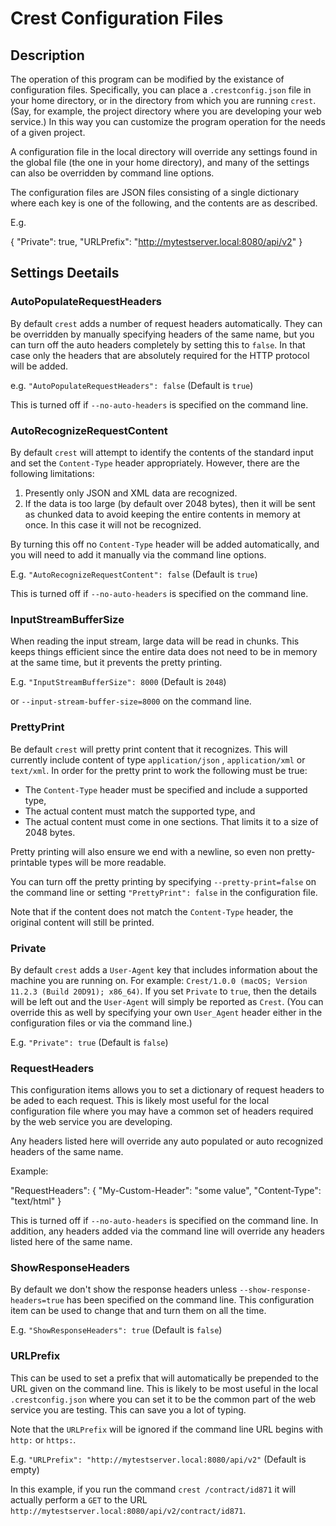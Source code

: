 # Crest Configuration Files

## Description

The operation of this program can be modified by the existance of configuration files. Specifically,
you can place a `.crestconfig.json` file in your home directory, or in the directory from which
you are running `crest`. (Say, for example, the project directory where you are developing your
web service.) In this way you can customize the program operation for the needs of a given 
project.

A configuration file in the local directory will override any settings found in the global file (the one
in your home directory), and many of the settings can also be overridden by command line
options.

The configuration files are JSON files consisting of a single dictionary where each key is
one of the following, and the contents are as described.

E.g.

{
"Private": true,
"URLPrefix": "http://mytestserver.local:8080/api/v2"
}

## Settings Deetails

### AutoPopulateRequestHeaders

By default `crest` adds a number of request headers automatically. They can be overridden
by manually specifying headers of the same name, but you can turn off the auto headers
completely by setting this to `false`. In that case only the headers that are absolutely required
for the HTTP protocol will be added.

e.g. `"AutoPopulateRequestHeaders": false` (Default is `true`)

This is turned off if `--no-auto-headers` is specified on the command line.

### AutoRecognizeRequestContent

By default `crest` will attempt to identify the contents of the standard input and set the
`Content-Type` header appropriately. However, there are the following limitations:

1. Presently only JSON and XML data are recognized.
2. If the data is too large (by default over 2048 bytes), then it will be sent as chunked data
to avoid keeping the entire contents in memory at once. In this case it will not be 
recognized.

By turning this off no `Content-Type` header will be added automatically, and you will
need to add it manually via the command line options.

E.g. `"AutoRecognizeRequestContent": false` (Default is `true`)

This is turned off if `--no-auto-headers` is specified on the command line.

### InputStreamBufferSize

When reading the input stream, large data will be read in chunks. This keeps things efficient since
the entire data does not need to be in memory at the same time, but it prevents the pretty printing.

E.g. `"InputStreamBufferSize": 8000` (Default is `2048`)

or `--input-stream-buffer-size=8000` on the command line.

### PrettyPrint

Be default `crest` will pretty print content that it recognizes. This will currently include content
of type `application/json` , `application/xml` or `text/xml`. In order for the pretty print to work the
following must be true:

- The `Content-Type` header must be specified and include a supported type,
- The actual content must match the supported type, and
- The actual content must come in one sections. That limits it to a size of 2048 bytes.

Pretty printing will also ensure we end with a newline, so even non pretty-printable types
will be more readable.

You can turn off the pretty printing by specifying `--pretty-print=false` on the command
line or setting `"PrettyPrint": false` in the configuration file.

Note that if the content does not match the `Content-Type` header, the original content
will still be printed.

### Private

By default `crest` adds a `User-Agent` key that includes information about the machine you
are running on. For example: `Crest/1.0.0 (macOS; Version 11.2.3 (Build 20D91); x86_64)`.
If you set `Private` to `true`, then the details will be left out and the `User-Agent` will simply
be reported as `Crest`. (You can override this as well by specifying your own `User_Agent` header
either in the configuration files or via the command line.)

E.g. `"Private": true` (Default is `false`)

### RequestHeaders

This configuration items allows you to set a dictionary of request headers to be aded to each
request. This is likely most useful for the local configuration file where you may have a
common set of headers required by the web service you are developing.

Any headers listed here will override any auto populated or auto recognized headers of the
same name.

Example:

"RequestHeaders": {
"My-Custom-Header": "some value",
"Content-Type": "text/html"
}

This is turned off if  `--no-auto-headers` is specified on the command line. In addition, any headers
added via the command line will override any headers listed here of the same name.

### ShowResponseHeaders

By default we don't show the response headers unless `--show-response-headers=true` has been specified 
on the command line. This configuration item can be used to change that and turn them on all the time.

E.g. `"ShowResponseHeaders": true` (Default is `false`)

### URLPrefix

This can be used to set a prefix that will automatically be prepended to the URL given on the command
line. This is likely to be most useful in the local `.crestconfig.json` where you can set it to be
the common part of the web service you are testing. This can save you a lot of typing.

Note that the `URLPrefix` will be ignored if the command line URL begins with `http:` or
`https:`.

E.g. `"URLPrefix": "http://mytestserver.local:8080/api/v2"` (Default is empty)

In this example, if you run the command `crest /contract/id871` it will actually perform 
a `GET` to the URL `http://mytestserver.local:8080/api/v2/contract/id871`.

